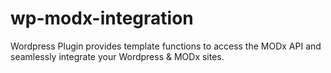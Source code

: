 wp-modx-integration
===================

Wordpress Plugin provides template functions to access the MODx API and seamlessly integrate your Wordpress &amp; MODx sites.
